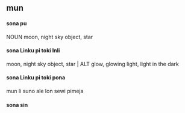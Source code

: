 ## mun

#### sona pu

NOUN moon, night sky object, star

#### sona Linku pi toki Inli

moon, night sky object, star | ALT glow, glowing light, light in the dark

#### sona Linku pi toki pona

mun li suno ale lon sewi pimeja

#### sona sin

